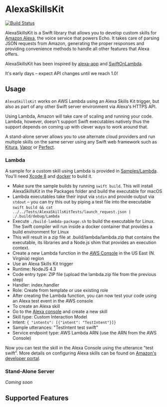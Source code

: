 # AlexaSkillsKit
[![Build Status](https://travis-ci.org/choefele/AlexaSkillsKit.svg?branch=master)](https://travis-ci.org/choefele/AlexaSkillsKit)

AlexaSkillsKit is a Swift library that allows you to develop custom skills for [Amazon Alexa](https://developer.amazon.com/alexa), the voice service that powers Echo. It takes care of parsing JSON requests from Amazon, generating the proper responses and providing convenience methods to handle all other features that Alexa offers.

AlexaSkillsKit has been inspired by [alexa-app](https://github.com/matt-kruse/alexa-app) and [SwiftOnLambda](https://github.com/algal/SwiftOnLambda).

It's early days – expect API changes until we reach 1.0!

## Usage

`AlexaSkillsKit` works on AWS Lambda using an Alexa Skills Kit trigger, but also as part of any other Swift server environment via Alexa's HTTPS API. 

Using Lambda, Amazon will take care of scaling and running your code. Lambda, however, doesn't support Swift executables natively thus the support depends on coming up with clever ways to work around that. 

A stand-alone server allows you to use alternate cloud providers and run multiple skills on the same server using any Swift web framework such as [Kitura](https://github.com/IBM-Swift/Kitura), [Vapor](https://github.com/vapor/vapor) or [Perfect](https://github.com/PerfectlySoft/Perfect).

### Lambda

A sample for a custom skill using Lambda is provided in [Samples/Lambda](https://github.com/choefele/AlexaSkillsKit/tree/master/Samples/Lambda). You'll need [Xcode 8](https://developer.apple.com/xcode/) and [docker](https://www.docker.com/products/overview) to build it.

- Make sure the sample builds by running `swift build`. This will install AlexaSkillsKit in the Packages folder and build the executable for macOS
- Lambda executables take their input via `stdin` and provide output via `stdout` – you can try this out by piping a test file into the executable `swift build && cat ../../Tests/AlexaSkillsKitTests/launch_request.json | ./.build/debug/Lambda`
- Execute `./build-lambda-package.sh` to build the executable for Linux. The Swift compiler will run inside a docker container that provides a build environment for Linux
- This will result in a zip file at .build/lambda/lambda.zip that contains the executable, its libraries and a Node.js shim that provides an execution context.
- Create a new Lambda function in the [AWS Console](https://console.aws.amazon.com/lambda/home) in the US East (N. Virginia) region
 - Use an Alexa Skills Kit trigger
 - Runtime: NodeJS 4.3
 - Code entry type: ZIP file (upload the lambda.zip file from the previous step)
 - Handler: index.handler
 - Role: Create from template or use existing role
- After creating the Lambda function, you can now test your code using an Alexa test event in the AWS console
- To create an Alexa skill
 - Go to the [Alexa console](https://developer.amazon.com/edw/home.html#/skills/list) and create a new skill
 - Skill type: Custom Interaction Model
 - Intent: `{ "intents": [{"intent": "TestIntent"}]}`
 - Sample utterances: "TestIntent test swift"
 - Service endpoint type: AWS Lambda ARN (use the ARN from the AWS Console)
 
 Now you can test the skill in the Alexa Console using the utterance "test swift". More details on configuring Alexa skills can be found on [Amazon's developer portal](https://developer.amazon.com/public/solutions/alexa/alexa-skills-kit/overviews/steps-to-build-a-custom-skill).

### Stand-Alone Server
_Coming soon_

## Supported Features

